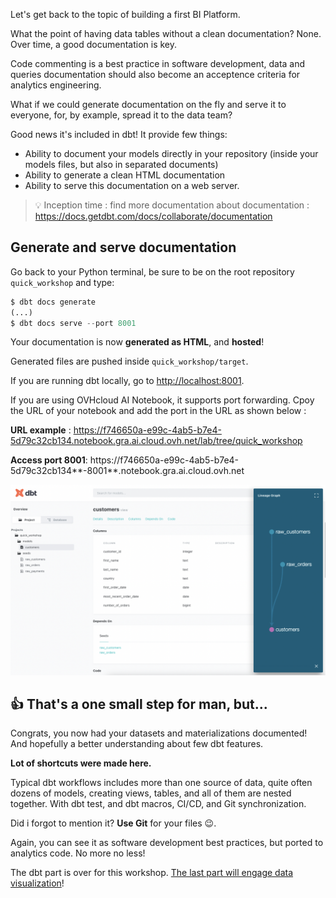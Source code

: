 Let's get back to the topic of building a first BI Platform.

What the point of having data tables without a clean documentation? None. Over time, a good documentation is key.

Code commenting is a best practice in software development, data and queries documentation should also become an acceptence criteria for analytics engineering.

What if we could generate documentation on the fly and serve it to everyone, for, by example, spread it to the data team?

Good news it's included in dbt! It provide few things:
- Ability to document your models directly in your repository (inside your models files, but also in separated documents)
- Ability to generate a clean HTML documentation
- Ability to serve this documentation on a web server.

> :bulb: Inception time : find more documentation about documentation : <https://docs.getdbt.com/docs/collaborate/documentation>

## Generate and serve documentation

Go back to your Python terminal, be sure to be on the root repository `quick_workshop` and type:

``` py
$ dbt docs generate
(...)
$ dbt docs serve --port 8001
```

Your documentation is now **generated as HTML**, and **hosted**!

Generated files are pushed inside `quick_workshop/target`.

If you are running dbt locally, go to <http://localhost:8001>.

If you are using OVHcloud AI Notebook, it supports port forwarding. Cpoy the URL of your notebook and add the port in the URL as shown below :

**URL example** : https://f746650a-e99c-4ab5-b7e4-5d79c32cb134.notebook.gra.ai.cloud.ovh.net/lab/tree/quick_workshop

**Access port 8001**: https://f746650a-e99c-4ab5-b7e4-5d79c32cb134**-8001**.notebook.gra.ai.cloud.ovh.net

![Documentation](img/documentation.png)


## :thumbsup: That's a one small step for man, but...

Congrats, you now had your datasets and materializations documented! And hopefully a better understanding about few dbt features.

**Lot of shortcuts were made here.**

Typical dbt workflows includes more than one source of data, quite often dozens of models, creating views, tables, and all of them are nested together. With dbt test, and dbt macros, CI/CD, and Git synchronization.

Did i forgot to mention it? **Use Git** for your files :wink:. 

Again, you can see it as software development best practices, but ported to analytics code. No more no less!

The dbt part is over for this workshop. [The last part will engage data visualization](part6metabase.md)!